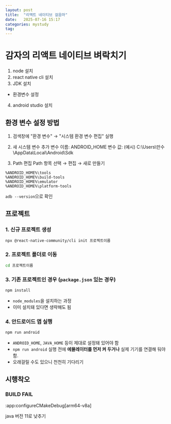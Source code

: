 ```yaml
---
layout: post
title:  "리액트 네이티브 걸음마"
date:   2025-07-16 15:17
categories: mystudy
tag: 
---
```



# 감자의 리액트 네이티브 벼락치기
1. node 설치
2. react native cli 설치
3. JDK 설치
- 환경변수 설정
4. android studio 설치


## 환경 변수 설정 방법
1. 검색창에 "환경 변수" → "시스템 환경 변수 편집" 실행
2. 새 시스템 변수 추가
변수 이름: ANDROID_HOME
변수 값: (예시) C:\Users\만수\AppData\Local\Android\Sdk

3. Path 편집
Path 항목 선택 → 편집 → 새로 만들기
```text
%ANDROID_HOME%\tools
%ANDROID_HOME%\build-tools
%ANDROID_HOME%\emulator
%ANDROID_HOME%\platform-tools
```
`adb --version`으로 확인


## 프로젝트


###  1. **신규 프로젝트 생성**

```bash
npx @react-native-community/cli init 프로젝트이름
```


### 2. **프로젝트 폴더로 이동**

```bash
cd 프로젝트이름
```

### 3. **기존 프로젝트인 경우 (`package.json` 있는 경우)**

```bash
npm install
```
* `node_modules`을 설치하는 과정
* 이미 설치돼 있다면 생략해도 됨


### 4. **안드로이드 앱 실행**

```bash
npm run android
```

* `ANDROID_HOME`, `JAVA_HOME` 등이 제대로 설정돼 있어야 함
* `npm run android` 실행 전에 **에뮬레이터를 먼저 켜 두거나** 실제 기기를 연결해 둬야 함.
* 오래걸릴 수도 있으니 천천히 기다리기


## 시행착오

### BUILD FAIL 
:app:configureCMakeDebug[arm64-v8a]

java 버전 11로 낮추기

